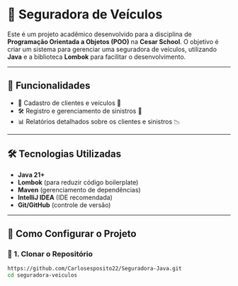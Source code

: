 # 🚗 Seguradora de Veículos

Este é um projeto acadêmico desenvolvido para a disciplina de **Programação Orientada a Objetos (POO)** na **Cesar School**. O objetivo é criar um sistema para gerenciar uma seguradora de veículos, utilizando **Java** e a biblioteca **Lombok** para facilitar o desenvolvimento.

---

## 📌 Funcionalidades

- 📄 Cadastro de clientes e veículos 🚙  
- 🛠️ Registro e gerenciamento de sinistros 🔧  
- 📊 Relatórios detalhados sobre os clientes e sinistros 📉  

---

## 🛠️ Tecnologias Utilizadas

- **Java 21+**
- **Lombok** (para reduzir código boilerplate)
- **Maven** (gerenciamento de dependências)
- **IntelliJ IDEA** (IDE recomendada)
- **Git/GitHub** (controle de versão)

---

## 🚀 Como Configurar o Projeto

### 🔹 1. Clonar o Repositório
```sh
https://github.com/Carlosesposito22/Seguradora-Java.git
cd seguradora-veiculos
